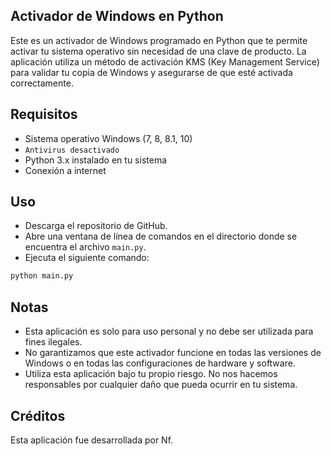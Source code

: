 ## Activador de Windows en Python

Este es un activador de Windows programado en Python que te permite activar tu sistema operativo sin necesidad de una clave de producto. La aplicación utiliza un método de activación KMS (Key Management Service) para validar tu copia de Windows y asegurarse de que esté activada correctamente.

## Requisitos
- Sistema operativo Windows (7, 8, 8.1, 10)
- `Antivirus desactivado`
- Python 3.x instalado en tu sistema
- Conexión a internet

## Uso
- Descarga el repositorio de GitHub.
- Abre una ventana de línea de comandos en el directorio donde se encuentra el archivo `main.py`.
- Ejecuta el siguiente comando:
```sh
python main.py
```
## Notas
- Esta aplicación es solo para uso personal y no debe ser utilizada para fines ilegales.
- No garantizamos que este activador funcione en todas las versiones de Windows o en todas las configuraciones de hardware y software.
- Utiliza esta aplicación bajo tu propio riesgo. No nos hacemos responsables por cualquier daño que pueda ocurrir en tu sistema.

## Créditos
Esta aplicación fue desarrollada por Nf.
